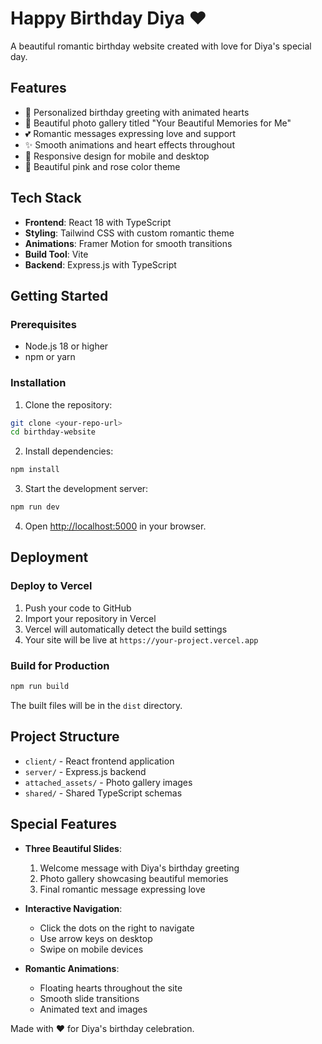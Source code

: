 # Happy Birthday Diya ❤️

A beautiful romantic birthday website created with love for Diya's special day.

## Features

- 🎉 Personalized birthday greeting with animated hearts
- 📸 Beautiful photo gallery titled "Your Beautiful Memories for Me"
- 💕 Romantic messages expressing love and support
- ✨ Smooth animations and heart effects throughout
- 📱 Responsive design for mobile and desktop
- 🎨 Beautiful pink and rose color theme

## Tech Stack

- **Frontend**: React 18 with TypeScript
- **Styling**: Tailwind CSS with custom romantic theme
- **Animations**: Framer Motion for smooth transitions
- **Build Tool**: Vite
- **Backend**: Express.js with TypeScript

## Getting Started

### Prerequisites
- Node.js 18 or higher
- npm or yarn

### Installation

1. Clone the repository:
```bash
git clone <your-repo-url>
cd birthday-website
```

2. Install dependencies:
```bash
npm install
```

3. Start the development server:
```bash
npm run dev
```

4. Open [http://localhost:5000](http://localhost:5000) in your browser.

## Deployment

### Deploy to Vercel

1. Push your code to GitHub
2. Import your repository in Vercel
3. Vercel will automatically detect the build settings
4. Your site will be live at `https://your-project.vercel.app`

### Build for Production

```bash
npm run build
```

The built files will be in the `dist` directory.

## Project Structure

- `client/` - React frontend application
- `server/` - Express.js backend
- `attached_assets/` - Photo gallery images
- `shared/` - Shared TypeScript schemas

## Special Features

- **Three Beautiful Slides**:
  1. Welcome message with Diya's birthday greeting
  2. Photo gallery showcasing beautiful memories
  3. Final romantic message expressing love

- **Interactive Navigation**:
  - Click the dots on the right to navigate
  - Use arrow keys on desktop
  - Swipe on mobile devices

- **Romantic Animations**:
  - Floating hearts throughout the site
  - Smooth slide transitions
  - Animated text and images

Made with ❤️ for Diya's birthday celebration.